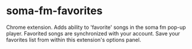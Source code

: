 soma-fm-favorites
=================

Chrome extension. Adds ability to 'favorite' songs in the soma fm pop-up player. Favorited songs are synchronized with your account. Save your favorites list from within this extension's options panel.
